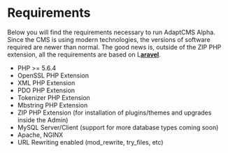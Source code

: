 # Requirements

Below you will find the requirements necessary to run AdaptCMS Alpha. Since the CMS is using modern technologies, the versions of software required are newer than normal. The good news is, outside of the ZIP PHP extension, all the requirements are based on L[**aravel**](https://laravel.com/docs/5.4#server-requirements).

* PHP &gt;= 5.6.4
* OpenSSL PHP Extension
* XML PHP Extension
* PDO PHP Extension
* Tokenizer PHP Extension
* Mbstring PHP Extension
* ZIP PHP Extension \(for installation of plugins/themes and upgrades inside the Admin\)
* MySQL Server/Client \(support for more database types coming soon\)
* Apache, NGINX
* URL Rewriting enabled \(mod\_rewrite, try\_files, etc\)



